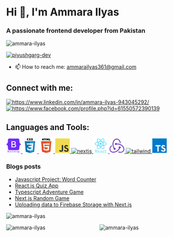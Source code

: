# Hi 👋, I'm Ammara Ilyas

### A passionate frontend developer from Pakistan

<p align="left">
  <!-- First profile view -->
  <img src="https://komarev.com/ghpvc/?username=ammara-ilyas&label=Profile%20views&color=0e75b6&style=flat" alt="ammara-ilyas" />
</p>

<p align="left">
  <a href="https://github.com/ryo-ma/github-profile-trophy">
    <img src="https://github-profile-trophy.vercel.app/?username=piyushgarg-dev" alt="piyushgarg-dev" />
  </a>
</p>

- 📫 How to reach me: ammarailyas361@gmail.com



## Connect with me:

<p align="left">
  <a href="https://www.linkedin.com/in/ammara-ilyas-943045292/" target="_blank">
    <img src="https://raw.githubusercontent.com/rahuldkjain/github-profile-readme-generator/master/src/images/icons/Social/linked-in-alt.svg" alt="https://www.linkedin.com/in/ammara-ilyas-943045292/" height="30" width="40" />
  </a>
  <a href="https://www.facebook.com/profile.php?id=61550572390139" target="_blank">
    <img src="https://raw.githubusercontent.com/rahuldkjain/github-profile-readme-generator/master/src/images/icons/Social/facebook.svg" alt="https://www.facebook.com/profile.php?id=61550572390139" height="30" width="40" />
  </a>
</p>

## Languages and Tools:

<p align="left">
  <a href="https://getbootstrap.com" target="_blank" rel="noreferrer">
    <img src="https://raw.githubusercontent.com/devicons/devicon/master/icons/bootstrap/bootstrap-plain-wordmark.svg" alt="bootstrap" width="40" height="40" />
  </a>
  <a href="https://www.w3schools.com/css/" target="_blank" rel="noreferrer">
    <img src="https://raw.githubusercontent.com/devicons/devicon/master/icons/css3/css3-original-wordmark.svg" alt="css3" width="40" height="40" />
  </a>
  <a href="https://www.w3.org/html/" target="_blank" rel="noreferrer">
    <img src="https://raw.githubusercontent.com/devicons/devicon/master/icons/html5/html5-original-wordmark.svg" alt="html5" width="40" height="40" />
  </a>
  <a href="https://developer.mozilla.org/en-US/docs/Web/JavaScript" target="_blank" rel="noreferrer">
    <img src="https://raw.githubusercontent.com/devicons/devicon/master/icons/javascript/javascript-original.svg" alt="javascript" width="40" height="40" />
  </a>
  <a href="https://nextjs.org/" target="_blank" rel="noreferrer">
    <img src="https://cdn.worldvectorlogo.com/logos/nextjs-2.svg" alt="nextjs" width="40" height="40" />
  </a>
  <a href="https://reactjs.org/" target="_blank" rel="noreferrer">
    <img src="https://raw.githubusercontent.com/devicons/devicon/master/icons/react/react-original-wordmark.svg" alt="react" width="40" height="40" />
  </a>
  <a href="https://redux.js.org" target="_blank" rel="noreferrer">
    <img src="https://raw.githubusercontent.com/devicons/devicon/master/icons/redux/redux-original.svg" alt="redux" width="40" height="40" />
  </a>
  <a href="https://tailwindcss.com/" target="_blank" rel="noreferrer">
    <img src="https://www.vectorlogo.zone/logos/tailwindcss/tailwindcss-icon.svg" alt="tailwind" width="40" height="40" />
  </a>
  <a href="https://www.typescriptlang.org/" target="_blank" rel="noreferrer">
    <img src="https://raw.githubusercontent.com/devicons/devicon/master/icons/typescript/typescript-original.svg" alt="typescript" width="40" height="40" />
  </a>
</p>

### Blogs posts

- [Javascript Project: Word Counter](https://github.com/ammara-Ilyas/Javascript_Projects/tree/main/Word%20counter)
- [React.js Quiz App](https://github.com/ammara-Ilyas/next_projects/tree/master/src/app/quiz)
- [Typescript Adventure Game](https://github.com/ammara-Ilyas/Typescript-Projects/tree/master/Adventure%20Game)
- [Next.js Random Game](https://github.com/ammara-Ilyas/next_projects/tree/master/src/app/random)
- [Uploading data to Firebase Storage with Next.js](https://github.com/ammara-Ilyas/Firebase_next_app)
<!-- BLOG-POST-LIST:END -->

<p align="left">
  <img align="left" src="https://github-readme-stats.vercel.app/api/top-langs?username=ammara-ilyas&show_icons=true&locale=en&layout=compact" alt="ammara-ilyas" />
</p>

<p>&nbsp;</p>

<p align="left">
  <img align="left" src="https://github-readme-stats.vercel.app/api?username=ammara-ilyas&show_icons=true&locale=en" alt="ammara-ilyas" />
</p>

<p align="center">
  <img src="https://github-readme-streak-stats.herokuapp.com/?user=ammara-ilyas&" alt="ammara-ilyas" />
</p>
